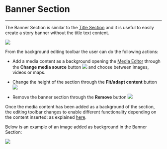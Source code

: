 # Banner Section

**********************

The Banner Section is similar to the [Title Section](title-section.md#title-section) and it is useful to easily create a story banner without the title text content.

<img src="../img/banner-section/banner-section.jpg" class="ms-docimage"/>

From the background editing toolbar the user can do the following actions:

* Add a media content as a background opening the [Media Editor](media-editor-window.md#media-editor-window) through the **Change media source** button <img src="../img/button/change-media.jpg" class="ms-docbutton"/> and choose between images, videos or maps.

* Change the height of the section through the **Fit/adapt content** button <img src="../img/button/fit-adapt-content.jpg" class="ms-docbutton"/>

* Remove the banner section through the **Remove** button <img src="../img/button/remove-button-banner.jpg" class="ms-docbutton"/>

Once the media content has been added as a background of the section, the editing toolbar changes to enable different functionality depending on the content inserted: as explained [here](title-section.md#images).

Below is an example of an image added as background in the Banner Section:

<img src="../img/banner-section/ex_banner.jpg" class="ms-docimage"/>
